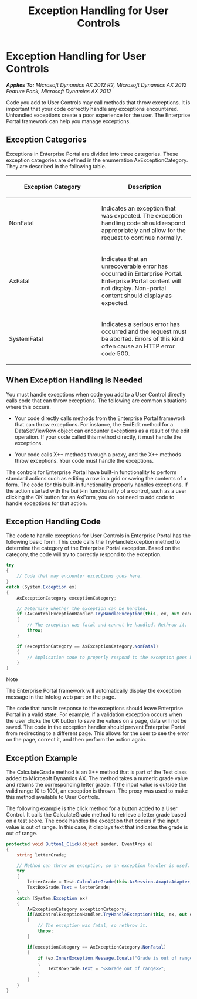 ﻿---
title: Exception Handling for User Controls
TOCTitle: Exception Handling
ms:assetid: cacfc62a-ae7e-47a6-b96b-0488b929e73c
ms:mtpsurl: https://msdn.microsoft.com/en-us/library/Cc619956(v=AX.60)
ms:contentKeyID: 28119499
ms.date: 11/07/2012
mtps_version: v=AX.60
dev_langs:
- csharp
---

# Exception Handling for User Controls 


_**Applies To:** Microsoft Dynamics AX 2012 R2, Microsoft Dynamics AX 2012 Feature Pack, Microsoft Dynamics AX 2012_

Code you add to User Controls may call methods that throw exceptions. It is important that your code correctly handle any exceptions encountered. Unhandled exceptions create a poor experience for the user. The Enterprise Portal framework can help you manage exceptions.

## Exception Categories

Exceptions in Enterprise Portal are divided into three categories. These exception categories are defined in the enumeration AxExceptionCategory. They are described in the following table.

<table>
<colgroup>
<col style="width: 50%" />
<col style="width: 50%" />
</colgroup>
<thead>
<tr class="header">
<th><p>Exception Category</p></th>
<th><p>Description</p></th>
</tr>
</thead>
<tbody>
<tr class="odd">
<td><p>NonFatal</p></td>
<td><p>Indicates an exception that was expected. The exception handling code should respond appropriately and allow for the request to continue normally.</p></td>
</tr>
<tr class="even">
<td><p>AxFatal</p></td>
<td><p>Indicates that an unrecoverable error has occurred in Enterprise Portal. Enterprise Portal content will not display. Non-portal content should display as expected.</p></td>
</tr>
<tr class="odd">
<td><p>SystemFatal</p></td>
<td><p>Indicates a serious error has occurred and the request must be aborted. Errors of this kind often cause an HTTP error code 500.</p></td>
</tr>
</tbody>
</table>


## When Exception Handling Is Needed

You must handle exceptions when code you add to a User Control directly calls code that can throw exceptions. The following are common situations where this occurs.

  - Your code directly calls methods from the Enterprise Portal framework that can throw exceptions. For instance, the EndEdit method for a DataSetViewRow object can encounter exceptions as a result of the edit operation. If your code called this method directly, it must handle the exceptions.

  - Your code calls X++ methods through a proxy, and the X++ methods throw exceptions. Your code must handle the exceptions.

The controls for Enterprise Portal have built-in functionality to perform standard actions such as editing a row in a grid or saving the contents of a form. The code for this built-in functionality properly handles exceptions. If the action started with the built-in functionality of a control, such as a user clicking the OK button for an AxForm, you do not need to add code to handle exceptions for that action.

## Exception Handling Code

The code to handle exceptions for User Controls in Enterprise Portal has the following basic form. This code calls the TryHandleException method to determine the category of the Enterprise Portal exception. Based on the category, the code will try to correctly respond to the exception.

``` csharp
try
{
    // Code that may encounter exceptions goes here.
}
catch (System.Exception ex)
{
    AxExceptionCategory exceptionCategory;

    // Determine whether the exception can be handled.
    if (AxControlExceptionHandler.TryHandleException(this, ex, out exceptionCategory) == false)
    {
        // The exception was fatal and cannot be handled. Rethrow it.
        throw;
    }

    if (exceptionCategory == AxExceptionCategory.NonFatal)
    {
        // Application code to properly respond to the exception goes here.
    }
}
```


> [!NOTE]
> <P>The Enterprise Portal framework will automatically display the exception message in the Infolog web part on the page.</P>



The code that runs in response to the exceptions should leave Enterprise Portal in a valid state. For example, if a validation exception occurs when the user clicks the OK button to save the values on a page, data will not be saved. The code in the exception handler should prevent Enterprise Portal from redirecting to a different page. This allows for the user to see the error on the page, correct it, and then perform the action again.

## Exception Example

The CalculateGrade method is an X++ method that is part of the Test class added to Microsoft Dynamics AX. The method takes a numeric grade value and returns the corresponding letter grade. If the input value is outside the valid range (0 to 100), an exception is thrown. The proxy was used to make this method available to User Controls.

The following example is the click method for a button added to a User Control. It calls the CalculateGrade method to retrieve a letter grade based on a test score. The code handles the exception that occurs if the input value is out of range. In this case, it displays text that indicates the grade is out of range.

``` csharp
protected void Button1_Click(object sender, EventArgs e)
{
    string letterGrade;

    // Method can throw an exception, so an exception handler is used.
    try
    {
        letterGrade = Test.CalculateGrade(this.AxSession.AxaptaAdapter, Convert.ToInt16(TextBoxScore.Text));
        TextBoxGrade.Text = letterGrade;
    }
    catch (System.Exception ex)
    {
        AxExceptionCategory exceptionCategory;
        if(AxControlExceptionHandler.TryHandleException(this, ex, out exceptionCategory) == false)
        {
            // The exception was fatal, so rethrow it.
            throw;
        }

        if(exceptionCategory == AxExceptionCategory.NonFatal)
        {
            if (ex.InnerException.Message.Equals("Grade is out of range"))
            {
                TextBoxGrade.Text = "<<Grade out of range>>";
            }
        }
    }
}
```

